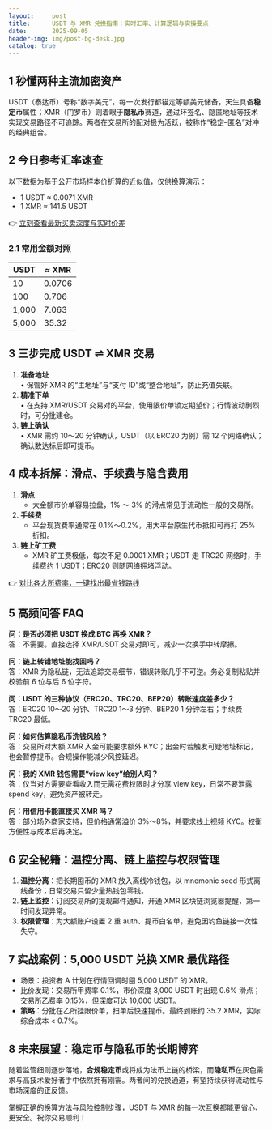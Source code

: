 ```yaml
---
layout:     post
title:      USDT 与 XMR 兑换指南：实时汇率、计算逻辑与实操要点
date:       2025-09-05
header-img: img/post-bg-desk.jpg
catalog: true
---
```


## 1 秒懂两种主流加密资产  
USDT（泰达币）号称“数字美元”，每一次发行都锚定等额美元储备，天生具备**稳定币**属性；XMR（门罗币）则着眼于**隐私币**赛道，通过环签名、隐匿地址等技术实现交易路径不可追踪。两者在交易所的配对极为活跃，被称作“稳定–匿名”对冲的经典组合。

## 2 今日参考汇率速查  
以下数据为基于公开市场样本价折算的近似值，仅供换算演示：

- 1 USDT ≈ 0.0071 XMR  
- 1 XMR ≈ 141.5 USDT  

👉 [立刻查看最新买卖深度与实时价差](https://okxdog.com/)  

### 2.1 常用金额对照
| USDT | ≈ XMR |
|------|-------|
| 10   | 0.0706 |
| 100  | 0.706  |
| 1,000| 7.063  |
| 5,000| 35.32  |  

## 3 三步完成 USDT ⇌ XMR 交易  
1. **准备地址**  
   • 保管好 XMR 的“主地址”与“支付 ID”或“整合地址”，防止充值失联。  
2. **精准下单**  
   • 在支持 XMR/USDT 交易对的平台，使用限价单锁定期望价；行情波动剧烈时，可分批建仓。  
3. **链上确认**  
   • XMR 需约 10～20 分钟确认，USDT（以 ERC20 为例）需 12 个网络确认；确认数达标后即可提币。  

## 4 成本拆解：滑点、手续费与隐含费用  
1. **滑点**  
   - 大金额市价单容易拉盘，1% ～ 3% 的滑点常见于流动性一般的交易所。  
2. **手续费**  
   - 平台现货费率通常在 0.1%～0.2%，用大平台原生代币抵扣可再打 25% 折扣。  
3. **链上矿工费**  
   - XMR 矿工费极低，每次不足 0.0001 XMR；USDT 走 TRC20 网络时，手续费约 1 USDT；ERC20 则随网络拥堵浮动。  

👉 [对比各大所费率，一键找出最省钱路线](https://okxdog.com/)  

## 5 高频问答 FAQ  

**问：是否必须把 USDT 换成 BTC 再换 XMR？**  
答：不需要。直接选择 XMR/USDT 交易对即可，减少一次换手中转摩擦。

**问：链上转错地址能找回吗？**  
答：XMR 为隐私链，无法追踪交易细节，错误转账几乎不可逆。务必复制粘贴并校验前 6 位与后 6 位字符。

**问：USDT 的三种协议（ERC20、TRC20、BEP20）转账速度差多少？**  
答：ERC20 10～20 分钟、TRC20 1～3 分钟、BEP20 1 分钟左右；手续费 TRC20 最低。

**问：如何估算隐私币洗钱风险？**  
答：交易所对大额 XMR 入金可能要求额外 KYC；出金时若触发可疑地址标记，也会暂停提币。合规操作能减少风控延迟。

**问：我的 XMR 钱包需要“view key”给别人吗？**  
答：仅当对方需要查看收入而无需花费权限时才分享 view key，日常不要泄露 spend key，避免资产被转走。

**问：用信用卡能直接买 XMR 吗？**  
答：部分场外商家支持，但价格通常溢价 3%～8%，并要求线上视频 KYC。权衡方便性与成本后再决定。

## 6 安全秘籍：温控分离、链上监控与权限管理  
1. **温控分离**：把长期囤币的 XMR 放入离线冷钱包，以 mnemonic seed 形式离线备份；日常交易只留少量热钱包零钱。  
2. **链上监控**：订阅交易所的提现邮件通知，开通 XMR 区块链浏览器提醒，第一时间发现异常。  
3. **权限管理**：为大额账户设置 2 重 auth、提币白名单，避免因钓鱼链接一次性失守。  

## 7 实战案例：5,000 USDT 兑换 XMR 最优路径  
- 场景：投资者 A 计划在行情回调时囤 5,000 USDT 的 XMR。  
- 比价发现：交易所甲费率 0.1%，市价深度 3,000 USDT 时出现 0.6% 滑点；交易所乙费率 0.15%，但深度可达 10,000 USDT。  
- **策略**：分批在乙所挂限价单，扫单后快速提币。最终到账约 35.2 XMR，实际综合成本 < 0.7%。

## 8 未来展望：稳定币与隐私币的长期博弈  
随着监管细则逐步落地，**合规稳定币**或将成为法币上链的桥梁，而**隐私币**在灰色需求与高技术爱好者手中依然拥有刚需。两者间的兑换通道，有望持续获得流动性与市场深度的正反馈。

掌握正确的换算方法与风险控制步骤，USDT 与 XMR 的每一次互换都能更省心、更安全。祝你交易顺利！